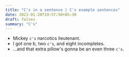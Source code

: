 ```yaml
---
title: "C's in a sentence | C's example sentences"
date: 2021-01-20T19:57:50+05:30
draft: falses
summary: "C's"
---
```

- Mickey `c's` narcotics lieutenant.
- I got one b, two `c's`, and eight incompletes.
- ...and that extra pillow's gonna be an even three `c's`.
                 

